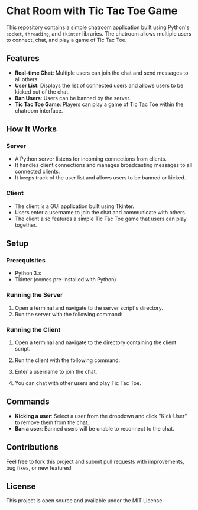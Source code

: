 # Chat Room with Tic Tac Toe Game

This repository contains a simple chatroom application built using Python's `socket`, `threading`, and `tkinter` libraries. The chatroom allows multiple users to connect, chat, and play a game of Tic Tac Toe.

## Features

- **Real-time Chat**: Multiple users can join the chat and send messages to all others.
- **User List**: Displays the list of connected users and allows users to be kicked out of the chat.
- **Ban Users**: Users can be banned by the server.
- **Tic Tac Toe Game**: Players can play a game of Tic Tac Toe within the chatroom interface.

## How It Works

### Server
- A Python server listens for incoming connections from clients.
- It handles client connections and manages broadcasting messages to all connected clients.
- It keeps track of the user list and allows users to be banned or kicked.
  
### Client
- The client is a GUI application built using Tkinter.
- Users enter a username to join the chat and communicate with others.
- The client also features a simple Tic Tac Toe game that users can play together.

## Setup

### Prerequisites

- Python 3.x
- Tkinter (comes pre-installed with Python)
  
### Running the Server

1. Open a terminal and navigate to the server script's directory.
2. Run the server with the following command:


### Running the Client

1. Open a terminal and navigate to the directory containing the client script.
2. Run the client with the following command:

3. Enter a username to join the chat.
4. You can chat with other users and play Tic Tac Toe.

## Commands

- **Kicking a user**: Select a user from the dropdown and click "Kick User" to remove them from the chat.
- **Ban a user**: Banned users will be unable to reconnect to the chat.

## Contributions

Feel free to fork this project and submit pull requests with improvements, bug fixes, or new features!

## License

This project is open source and available under the MIT License.

